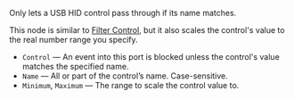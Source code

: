 Only lets a USB HID control pass through if its name matches.

This node is similar to [Filter Control](vuo-node://vuo.hid.filter.control), but it also scales the control's value to the real number range you specify.

   - `Control` — An event into this port is blocked unless the control's value matches the specified name.
   - `Name` — All or part of the control’s name.  Case-sensitive.
   - `Minimum`, `Maximum` — The range to scale the control value to.
